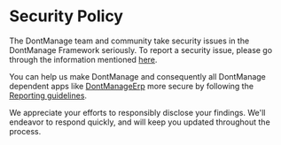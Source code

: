 # Security Policy

The DontManage team and community take security issues in the DontManage Framework seriously. To report a security issue, please go through the information mentioned [here](https://dontmanage.io/security).

You can help us make DontManage and consequently all DontManage dependent apps like [DontManageErp](https://dontmanageerp.com) more secure by following the [Reporting guidelines](https://dontmanageerp.com/security).

We appreciate your efforts to responsibly disclose your findings. We'll endeavor to respond quickly, and will keep you updated throughout the process.
